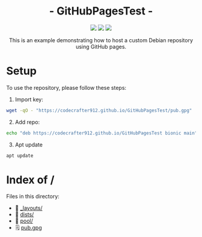 <p align="center">
 <h1 align="center"> - GitHubPagesTest - </h1>
</p>

<p align="center">
  <a href="https://github.com/CodeCrafter912/GitHubPagesTest/actions/workflows/release.yml"><img src="https://github.com/CodeCrafter912/GitHubPagesTest/actions/workflows/release.yml/badge.svg" /></a>
  <img src="https://cdn.rawgit.com/sindresorhus/awesome/d7305f38d29fed78fa85652e3a63e154dd8e8829/media/badge.svg" />
  <a href="https://www.gnu.org/licenses/agpl-3.0" ><img src="https://img.shields.io/badge/License-AGPL%20v3-blue.svg" /></a>
</p>

<p align="center">
This is an example demonstrating how to host a custom Debian repository using GitHub pages.
</p>

# Setup
To use the repository, please follow these steps:
1. Import key:
```bash
wget -qO - "https://codecrafter912.github.io/GitHubPagesTest/pub.gpg" | sudo apt-key add -
```
2. Add repo:
```bash
echo "deb https://codecrafter912.github.io/GitHubPagesTest bionic main" > /etc/apt/sources.list.d/GitHubPagesTest.list
```
3. Apt update
```bash
apt update
```

# Index of /
Files in this directory:
- 📁 [_layouts/](_layouts)
- 📁 [dists/](dists)
- 📁 [pool/](pool)
- 🗒 [pub.gpg](pub.gpg)
